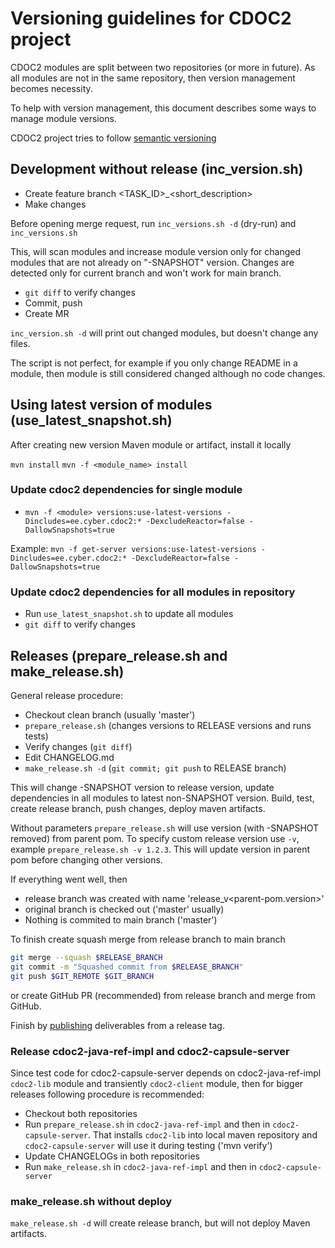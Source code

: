 # Versioning guidelines for CDOC2 project

CDOC2 modules are split between two repositories (or more in future). As all modules are not in the
same repository, then version management becomes necessity.

To help with version management, this document describes some ways to manage module versions.

CDOC2 project tries to follow [semantic versioning](https://semver.org/)

## Development without release (inc_version.sh)

* Create feature branch <TASK_ID>_<short_description>
* Make changes

Before opening merge request, run `inc_versions.sh -d` (dry-run) and `inc_versions.sh`

This, will scan modules and increase module version only for changed modules that are not already on
"-SNAPSHOT" version. Changes are detected only for current branch and won't work for main branch.

* `git diff` to verify changes
* Commit, push
* Create MR

`inc_version.sh -d` will print out changed modules, but doesn't change any files.

The script is not perfect, for example if you only change README in a module, then module is still
considered changed although no code changes.

## Using latest version of modules (use_latest_snapshot.sh)

After creating new version Maven module or artifact, install it locally

`mvn install`
`mvn -f <module_name> install`

### Update cdoc2 dependencies for single module

* `mvn -f <module> versions:use-latest-versions -Dincludes=ee.cyber.cdoc2:* -DexcludeReactor=false -DallowSnapshots=true`

Example: `mvn -f get-server versions:use-latest-versions -Dincludes=ee.cyber.cdoc2:* -DexcludeReactor=false -DallowSnapshots=true`


### Update cdoc2 dependencies for all modules in repository

* Run `use_latest_snapshot.sh` to update all modules
* `git diff` to verify changes

## Releases (prepare_release.sh and make_release.sh)

General release procedure:

* Checkout clean branch (usually 'master')
* `prepare_release.sh` (changes versions to RELEASE versions and runs tests)
* Verify changes (`git diff`)
* Edit CHANGELOG.md
* `make_release.sh -d` (`git commit; git push` to RELEASE branch)

This will change -SNAPSHOT version to release version, update dependencies in all modules to latest
non-SNAPSHOT version. Build, test, create release branch, push changes, deploy maven artifacts.

Without parameters `prepare_release.sh` will use version (with -SNAPSHOT removed) from parent pom. 
To specify custom release version use `-v`, example `prepare_release.sh -v 1.2.3`. This will update
version in parent pom before changing other versions.

If everything went well, then
* release branch was created with name 'release_v<parent-pom.version>'
* original branch is checked out ('master' usually)
* Nothing is commited to main branch ('master')

To finish create squash merge from release branch to main branch
```bash
git merge --squash $RELEASE_BRANCH
git commit -m "Squashed commit from $RELEASE_BRANCH"
git push $GIT_REMOTE $GIT_BRANCH
```

or create GitHub PR (recommended) from release branch and merge from GitHub. 

Finish by [publishing](README.md#publishing) deliverables from a release tag.

### Release cdoc2-java-ref-impl and cdoc2-capsule-server

Since test code for cdoc2-capsule-server depends on cdoc2-java-ref-impl `cdoc2-lib` module and
transiently `cdoc2-client` module, then for bigger releases following procedure is recommended:

* Checkout both repositories
* Run `prepare_release.sh` in `cdoc2-java-ref-impl` and then in `cdoc2-capsule-server`. That installs
  `cdoc2-lib` into local maven repository and `cdoc2-capsule-server` will use it during testing
  ('mvn verify')
* Update CHANGELOGs in both repositories
* Run `make_release.sh` in `cdoc2-java-ref-impl` and then in `cdoc2-capsule-server`

### make_release.sh without deploy

`make_release.sh -d` will create release branch, but will not deploy Maven artifacts. 
